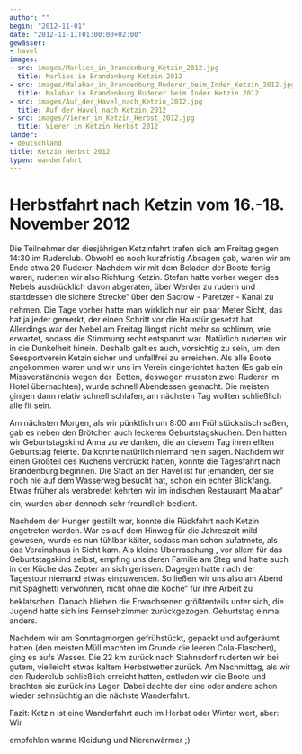 ```yaml
---
author: ""
begin: "2012-11-01"
date: "2012-11-11T01:00:00+02:00"
gewässer:
- havel
images:
- src: images/Marlies_in_Brandenburg_Ketzin_2012.jpg
  title: Marlies in Brandenburg Ketzin 2012
- src: images/Malabar_in_Brandenburg_Ruderer_beim_Inder_Ketzin_2012.jpg
  title: Malabar in Brandenburg Ruderer beim Inder Ketzin 2012
- src: images/Auf_der_Havel_nach_Ketzin_2012.jpg
  title: Auf der Havel nach Ketzin 2012
- src: images/Vierer_in_Ketzin_Herbst_2012.jpg
  title: Vierer in Ketzin Herbst 2012
länder: 
- deutschland
title: Ketzin Herbst 2012
typen: wanderfahrt
---
```



# Herbstfahrt nach Ketzin vom 16.-18. November 2012


Die Teilnehmer der diesjährigen Ketzinfahrt trafen sich am Freitag gegen 14:30 im Ruderclub. Obwohl es noch kurzfristig Absagen gab, waren wir am Ende etwa 20 Ruderer. Nachdem wir mit dem Beladen der Boote fertig waren, ruderten wir also Richtung Ketzin. Stefan hatte vorher wegen des Nebels ausdrücklich davon abgeraten, über Werder zu rudern und stattdessen die sichere Strecke“ über den Sacrow - Paretzer - Kanal zu nehmen. Die Tage vorher hatte man wirklich nur ein paar Meter Sicht, das hat ja jeder gemerkt, der einen Schritt vor die Haustür gesetzt hat. Allerdings war der Nebel am Freitag längst nicht mehr so schlimm, wie erwartet, sodass die Stimmung recht entspannt war. Natürlich ruderten wir in die Dunkelheit hinein. Deshalb galt es auch, vorsichtig zu sein, um den Seesportverein Ketzin sicher und unfallfrei zu erreichen. Als alle Boote angekommen waren und wir uns im Verein eingerichtet hatten (Es gab ein Missverständnis wegen der  Betten, deswegen mussten zwei Ruderer im Hotel übernachten), wurde schnell Abendessen gemacht. Die meisten gingen dann relativ schnell schlafen, am nächsten Tag wollten schließlich alle fit sein.

Am nächsten Morgen, als wir pünktlich um 8:00 am Frühstückstisch saßen, gab es neben den Brötchen auch leckeren Geburtstagskuchen. Den hatten wir Geburtstagskind Anna zu verdanken, die an diesem Tag ihren elften Geburtstag feierte. Da konnte natürlich niemand nein sagen. Nachdem wir einen Großteil des Kuchens verdrückt hatten, konnte die Tagesfahrt nach Brandenburg beginnen. Die Stadt an der Havel ist für jemanden, der sie  noch nie auf dem Wasserweg besucht hat, schon ein echter Blickfang. Etwas früher als verabredet kehrten wir im indischen Restaurant Malabar“ ein, wurden aber dennoch sehr freundlich bedient.

Nachdem der Hunger gestillt war, konnte die Rückfahrt nach Ketzin angetreten werden. War es auf dem Hinweg für die Jahreszeit mild gewesen, wurde es nun fühlbar kälter, sodass man schon aufatmete, als das Vereinshaus in Sicht kam. Als kleine Überraschung , vor allem für das Geburtstagskind selbst, empfing uns deren Familie am Steg und hatte auch in der Küche das Zepter an sich gerissen. Dagegen hatte nach der Tagestour niemand etwas einzuwenden. So ließen wir uns also am Abend mit Spaghetti verwöhnen, nicht ohne die Köche“ für ihre Arbeit zu beklatschen. Danach blieben die Erwachsenen größtenteils unter sich, die Jugend hatte sich ins Fernsehzimmer zurückgezogen. Geburtstag einmal anders.

Nachdem wir am Sonntagmorgen gefrühstückt, gepackt und aufgeräumt hatten (den meisten Müll machten im Grunde die leeren Cola-Flaschen), ging es aufs Wasser. Die 22 km zurück nach Stahnsdorf ruderten wir bei gutem, vielleicht etwas kaltem Herbstwetter zurück. Am Nachmittag, als wir den Ruderclub schließlich erreicht hatten, entluden wir die Boote und brachten sie zurück ins Lager. Dabei dachte der eine oder andere schon wieder sehnsüchtig an die nächste Wanderfahrt.

Fazit: Ketzin ist eine Wanderfahrt auch im Herbst oder Winter wert, aber: Wir

empfehlen warme Kleidung und Nierenwärmer ;)
